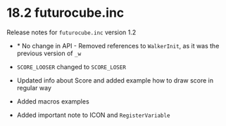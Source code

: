 # 18.2 futurocube.inc

Release notes for `futurocube.inc` version 1.2

* \* No change in API - Removed references to `WalkerInit`, as it was the previous version of `_w`

* `SCORE_LOOSER` changed to `SCORE_LOSER`

* Updated info about Score and added example how to draw score in regular way

* Added macros examples

* Added important note to ICON and `RegisterVariable`



